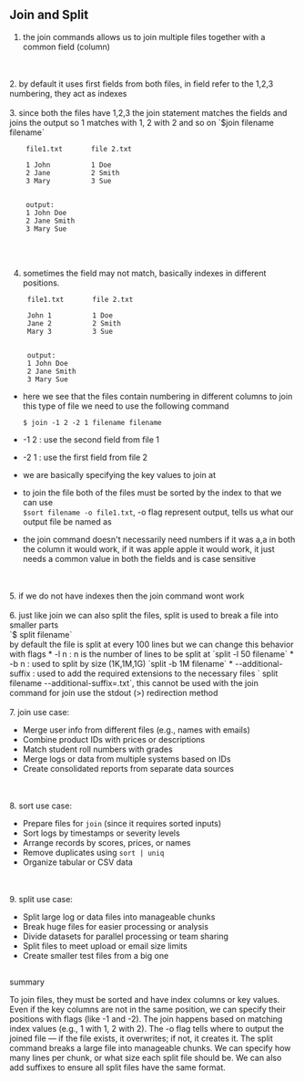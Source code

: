 ## Join and Split

1. the join commands allows us to join multiple files together with a common field (column)
<br>
<br>
2. by default it uses first fields from both files, in field refer to the 1,2,3 numbering, they act as indexes
<br>
<br>
3. since both the files have 1,2,3 the join statement matches the fields and joins the output so 1 matches with 1, 2 with 2 and so on
`$join filename filename`
<br>

        file1.txt       file 2.txt

        1 John          1 Doe
        2 Jane          2 Smith
        3 Mary          3 Sue
        

        output:
        1 John Doe
        2 Jane Smith
        3 Mary Sue

<br>
<br>

4. sometimes the field may not match, basically indexes in different positions.

        file1.txt       file 2.txt

        John 1          1 Doe
        Jane 2          2 Smith
        Mary 3          3 Sue
        

        output:
        1 John Doe
        2 Jane Smith
        3 Mary Sue

  * here we see that the files contain numbering in different columns to join this type of file we need to use the following command

	`$ join -1 2 -2 1 filename filename`

* -1 2 : use the second field from file 1
* -2 1 : use the first field from file 2
* we are basically specifying the key values to join at
* to join the file both of the files must be sorted by the index to that we can use 
    <br>
    `$sort filename -o file1.txt`, -o flag represent output, tells us what our output file be named as
* the join command doesn't necessarily need numbers if it was a,a in both the column it would work, if it was apple apple it would work, it just needs a common value in both the fields and is case sensitive
<br>
<br>
5. if we do not have indexes then the join command wont work
<br>
<br>
6. just like join we can also split the files, split is used to break a file into smaller parts
<br>
`$ split filename`
<br>
by default the file is split at every 100 lines but we can change this behavior with flags
    * -l n : n is the number of lines to be split at `split -l 50 filename`
    * -b n : used to split by size (1K,1M,1G) `split -b 1M filename`
    * --additional-suffix : used to add the required extensions to the necessary files ` split filename --additional-suffix=.txt`, this cannot be used with the join command for join use the stdout (>) redirection method
<br>
<br>
7. join use case:

* Merge user info from different files (e.g., names with emails)
* Combine product IDs with prices or descriptions
* Match student roll numbers with grades
* Merge logs or data from multiple systems based on IDs
* Create consolidated reports from separate data sources
<br>
<br>
8. sort use case:

* Prepare files for `join` (since it requires sorted inputs)
* Sort logs by timestamps or severity levels
* Arrange records by scores, prices, or names
* Remove duplicates using `sort | uniq`
* Organize tabular or CSV data
<br>
<br>
9. split use case:

* Split large log or data files into manageable chunks
* Break huge files for easier processing or analysis
* Divide datasets for parallel processing or team sharing
* Split files to meet upload or email size limits
* Create smaller test files from a big one



##
summary



To join files, they must be sorted and have index columns or key values. Even if the key columns are not in the same position, we can specify their positions with flags (like -1 and -2). The join happens based on matching index values (e.g., 1 with 1, 2 with 2). The -o flag tells where to output the joined file — if the file exists, it overwrites; if not, it creates it. The split command breaks a large file into manageable chunks. We can specify how many lines per chunk, or what size each split file should be. We can also add suffixes to ensure all split files have the same format.